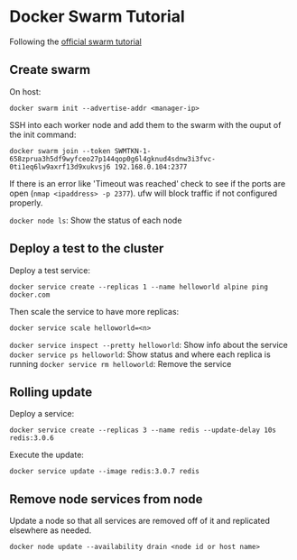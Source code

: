 # Docker Swarm Tutorial
Following the [official swarm tutorial](https://docs.docker.com/engine/swarm/swarm-tutorial/)

## Create swarm
On host: 

    docker swarm init --advertise-addr <manager-ip>

SSH into each worker node and add them to the swarm with the ouput of the init command: 

    docker swarm join --token SWMTKN-1-658zprua3h5df9wyfceo27p144qop0g6l4gknud4sdnw3i3fvc-0ti1eq6lw9axrf13d9xukvsj6 192.168.0.104:2377

If there is an error like 'Timeout was reached' check to see if the ports are open (`nmap <ipaddress> -p 2377`). ufw will block traffic if not configured properly.

`docker node ls`: Show the status of each node


## Deploy a test to the cluster
Deploy a test service:

    docker service create --replicas 1 --name helloworld alpine ping docker.com

Then scale the service to have more replicas:
    
    docker service scale helloworld=<n>

`docker service inspect --pretty helloworld`: Show info about the service
`docker service ps helloworld`: Show status and where each replica is running
`docker service rm helloworld`: Remove the service


## Rolling update
Deploy a service:

    docker service create --replicas 3 --name redis --update-delay 10s redis:3.0.6

Execute the update:

    docker service update --image redis:3.0.7 redis

## Remove node services from node
Update a node so that all services are removed off of it and replicated elsewhere as needed.

    docker node update --availability drain <node id or host name>

